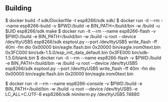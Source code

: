 ## Building

  $ docker build -f sdk/Dockerfile -t esp8266/sdk sdk/
  $ docker run -it --rm --name esp8266-build -v $PWD:/build -e BIN_PATH=/build/bin -w /build -u $UID esp8266/sdk make
  $ docker run -it --rm --name esp8266-flash -v $PWD:/build -e BIN_PATH=/build/bin -w /build -u root --device /dev/ttyUSB5 esp8266/sdk esptool.py --port /dev/ttyUSB5 write_flash -ff 40m -fm dio 0x00000 bin/eagle.flash.bin 0x20000 bin/eagle.irom0text.bin 0x3FC000 bin/sdk-1.5.0/esp_init_data_default.bin 0x3FE000 bin/sdk-1.5.0/blank.bin
  $ docker run -it --rm --name esp8266-flash -v $PWD:/build -e BIN_PATH=/build/bin -w /build -u root --device /dev/ttyUSB5 esp8266/sdk esptool.py --port /dev/ttyUSB5 write_flash -ff 40m -fm dio 0x00000 bin/eagle.flash.bin 0x20000 bin/eagle.irom0text.bin

  $ docker run -it --rm --name esp8266-console -v $PWD:/build -e BIN_PATH=/build/bin -w /build -u root --device /dev/ttyUSB5 -e LC_ALL=C.UTF-8 esp8266/sdk miniterm.py /dev/ttyUSB5 74880
